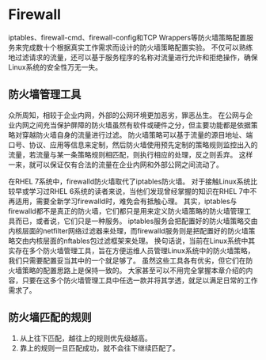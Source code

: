# Firewall

iptables、firewall-cmd、firewall-config和TCP Wrappers等防火墙策略配置服务来完成数十个根据真实工作需求而设计的防火墙策略配置实验。
不仅可以熟练地过滤请求的流量，还可以基于服务程序的名称对流量进行允许和拒绝操作，确保Linux系统的安全性万无一失。


## 防火墙管理工具
众所周知，相较于企业内网，外部的公网环境更加恶劣，罪恶丛生。
在公网与企业内网之间充当保护屏障的防火墙虽然有软件或硬件之分，但主要功能都是依据策略对穿越防火墙自身的流量进行过滤。
防火墙策略可以基于流量的源目地址、端口号、协议、应用等信息来定制，然后防火墙使用预先定制的策略规则监控出入的流量，若流量与某一条策略规则相匹配，则执行相应的处理，反之则丢弃。
这样一来，就可以保证仅有合法的流量在企业内网和外部公网之间流动了。


在RHEL 7系统中，firewalld防火墙取代了iptables防火墙。
对于接触Linux系统比较早或学习过RHEL 6系统的读者来说，当他们发现曾经掌握的知识在RHEL 7中不再适用，需要全新学习firewalld时，难免会有抵触心理。
其实，iptables与firewalld都不是真正的防火墙，它们都只是用来定义防火墙策略的防火墙管理工具而已，或者说，它们只是一种服务。
iptables服务会把配置好的防火墙策略交由内核层面的netfilter网络过滤器来处理，而firewalld服务则是把配置好的防火墙策略交由内核层面的nftables包过滤框架来处理。
换句话说，当前在Linux系统中其实存在多个防火墙管理工具，旨在方便运维人员管理Linux系统中的防火墙策略，我们只需要配置妥当其中的一个就足够了。
虽然这些工具各有优劣，但它们在防火墙策略的配置思路上是保持一致的。
大家甚至可以不用完全掌握本章介绍的内容，只要在这多个防火墙管理工具中任选一款并将其学透，就足以满足日常的工作需求了。



## 防火墙匹配的规则
1. 从上往下匹配，越往上的规则优先级越高。
2. 靠上的规则一旦匹配成功，就不会往下继续匹配了。